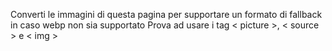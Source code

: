 Converti le immagini di questa pagina per supportare un formato di fallback in caso webp non sia supportato
Prova ad usare i tag < picture >, < source > e < img >